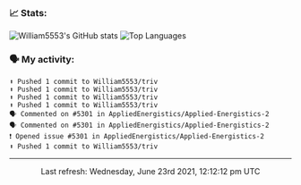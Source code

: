 ### 📈 Stats:
![William5553's GitHub stats](https://github-readme-stats.vercel.app/api?username=william5553&show_icons=true)
![Top Languages](https://github-readme-stats.vercel.app/api/top-langs/?username=william5553&langs_count=10&layout=compact)

### 🗣 My activity:
```
⬆️ Pushed 1 commit to William5553/triv
⬆️ Pushed 1 commit to William5553/triv
⬆️ Pushed 1 commit to William5553/triv
⬆️ Pushed 1 commit to William5553/triv
🗣 Commented on #5301 in AppliedEnergistics/Applied-Energistics-2
🗣 Commented on #5301 in AppliedEnergistics/Applied-Energistics-2
❗️ Opened issue #5301 in AppliedEnergistics/Applied-Energistics-2
⬆️ Pushed 1 commit to William5553/triv
```

------------
<p align="center">Last refresh: Wednesday, June 23rd 2021, 12:12:12 pm UTC</p>
